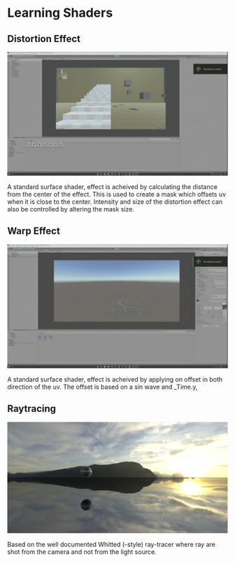 # Learning Shaders

## Distortion Effect

![](/video/Distort.gif)

  A standard surface shader, effect is acheived by calculating the distance from the center of the effect. This is used to create a mask which offsets uv when it is close to the center. Intensity and size of the distortion effect can also be controlled by altering the mask size.

## Warp Effect

![](/video/Warp.gif)

  A standard surface shader, effect is acheived by applying on offset in both direction of the uv. The offset is based on a sin wave and _Time.y,

## Raytracing

![](/video/Raytraceing.png)

  Based on the well documented Whitted (-style) ray-tracer where ray are shot from the camera and not from the light source. 